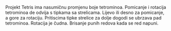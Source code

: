 Projekt Tetris ima nasumičnu promjenu boje tetrominoa.
Pomicanje i rotacija tetrominoa de odvija s tipkama sa strelicama. Lijevo ili desno za pomicanje, a gore za rotaciju.
Pritiscima tipke strelice za dolje dogodi se ubrzava pad tetrominoa.
Rotacija je čudna.
Brisanje punih redova kada se red napuni.
